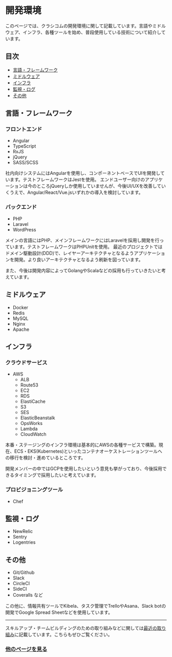 # 開発環境

このページでは、クラシコムの開発環境に関して記載しています。言語やミドルウェア、インフラ、各種ツールを始め、普段使用している技術について紹介しています。

## 目次
- [言語・フレームワーク](#言語フレームワーク)
- [ミドルウェア](#ミドルウェア)
- [インフラ](#インフラ)
- [監視・ログ](#監視ログ)
- [その他](#その他)

## 言語・フレームワーク
### フロントエンド

- Angular
- TypeScript
- RxJS
- jQuery
- SASS/SCSS

社内向けシステムにはAngularを使用し、コンポーネントベースでUIを開発しています。テストフレームワークはJestを使用。
エンドユーザー向けのアプリケーションは今のところjQueryしか使用していませんが、今後UI/UXを改善していくうえで、Angular/React/Vue.jsいずれかの導入を検討しています。

### バックエンド

- PHP
- Laravel
- WordPress

メインの言語にはPHP、メインフレームワークにはLaravelを採用し開発を行っています。テストフレームワークはPHPUnitを使用。
最近のプロジェクトではドメイン駆動設計(DDD)で、レイヤーアーキテクチャとなるようアプリケーションを開発。より良いアーキテクチャとなるよう刷新を図っています。

また、今後は開発内容によってGolangやScalaなどの採用も行っていきたいと考えています。

## ミドルウェア

- Docker
- Redis
- MySQL
- Nginx
- Apache

## インフラ

### クラウドサービス

- AWS
  - ALB
  - Route53
  - EC2
  - RDS
  - ElastiCache
  - S3
  - SES
  - ElasticBeanstalk
  - OpsWorks
  - Lambda
  - CloudWatch

本番・ステージングのインフラ環境は基本的にAWSの各種サービスで構築。現在、ECS・EKS(Kubernetes)といったコンテナオーケストレーションツールへの移行を検討・進めているところです。

開発メンバーの中ではGCPを使用したいという意見も挙がっており、今後採用できるタイミングで採用したいと考えています。

### プロビジョニングツール

- Chef

## 監視・ログ

- NewRelic
- Sentry
- Logentries

## その他

- Git/Github
- Slack
- CircleCI
- SideCI
- Coveralls など

この他に、情報共有ツールでKibela、タスク管理でTrelloやAsana、Slack botの開発でGoogle Spread Sheetなどを使用しています。

---

スキルアップ・チームビルディングのための取り組みなどに関しては[最近の取り組み](./最近の取り組み.md)に記載しています。こちらもぜひご覧ください。

### [他のページを見る](./index.md)
